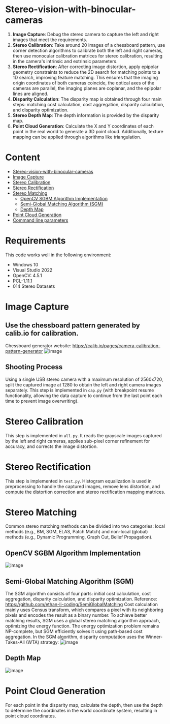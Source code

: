 # Stereo-vision-with-binocular-cameras

1. **Image Capture**: Debug the stereo camera to capture the left and right images that meet the requirements.
2. **Stereo Calibration**: Take around 20 images of a chessboard pattern, use corner detection algorithms to calibrate both the left and right cameras, then use monocular calibration matrices for stereo calibration, resulting in the camera's intrinsic and extrinsic parameters.
3. **Stereo Rectification**: After correcting image distortion, apply epipolar geometry constraints to reduce the 2D search for matching points to a 1D search, improving feature matching. This ensures that the imaging origin coordinates of both cameras coincide, the optical axes of the cameras are parallel, the imaging planes are coplanar, and the epipolar lines are aligned.
4. **Disparity Calculation**: The disparity map is obtained through four main steps: matching cost calculation, cost aggregation, disparity calculation, and disparity optimization.
5. **Stereo Depth Map**: The depth information is provided by the disparity map.
6. **Point Cloud Generation**: Calculate the X and Y coordinates of each point in the real world to generate a 3D point cloud. Additionally, texture mapping can be applied through algorithms like triangulation.

# Content
* [Stereo-vision-with-binocular-cameras](#stereo-vision-with-binocular-cameras)
* [Image Capture](#image-capture)
* [Stereo Calibration](#stereo-calibration)
* [Stereo Rectification](#stereo-rectification)
* [Stereo Matching](#stereo-matching)
    * [OpenCV SGBM Algorithm Implementation](#opencv-sgbm-algorithm-implementation)
    * [Semi-Global Matching Algorithm (SGM)](#semi-global-matching-algorithm-sgm)
    * [Depth Map](#depth-map)
* [Point Cloud Generation](#point-cloud-generation)
* [Command line parameters](#command-line-parameters)

# Requirements

This code works well in the following environment:

- Windows 10
- Visual Studio 2022
- OpenCV: 4.5.1
- PCL-1.11.1
- 014 Stereo Datasets

# Image Capture

## Use the chessboard pattern generated by calib.io for calibration.
Chessboard generator website: https://calib.io/pages/camera-calibration-pattern-generator
![image](https://github.com/user-attachments/assets/650e0afb-adab-46c0-8548-d3f6de2e2e66)

## Shooting Process
Using a single USB stereo camera with a maximum resolution of 2560x720, split the captured image at 1280 to obtain the left and right camera images separately.
This step is implemented in `cap.py` (with breakpoint resume functionality, allowing the data capture to continue from the last point each time to prevent image overwriting).

# Stereo Calibration
This step is implemented in `all.py`. It reads the grayscale images captured by the left and right cameras, applies sub-pixel corner refinement for accuracy, and corrects the image distortion.

# Stereo Rectification
This step is implemented in `test.py`.
Histogram equalization is used in preprocessing to handle the captured images, remove lens distortion, and compute the distortion correction and stereo rectification mapping matrices.

# Stereo Matching
Common stereo matching methods can be divided into two categories: local methods (e.g., BM, SGM, ELAS, Patch Match) and non-local (global) methods (e.g., Dynamic Programming, Graph Cut, Belief Propagation).

## OpenCV SGBM Algorithm Implementation
![image](https://github.com/user-attachments/assets/c3806b01-1984-454e-8f9a-e5395dd71445)

## Semi-Global Matching Algorithm (SGM)
The SGM algorithm consists of four parts: initial cost calculation, cost aggregation, disparity calculation, and disparity optimization.
Reference: https://github.com/ethan-li-coding/SemiGlobalMatching
Cost calculation mainly uses Census transform, which compares a pixel with its neighboring pixels and encodes the result as a binary number. To achieve better matching results, SGM uses a global stereo matching algorithm approach, optimizing the energy function. The energy optimization problem remains NP-complete, but SGM efficiently solves it using path-based cost aggregation. In the SGM algorithm, disparity computation uses the Winner-Takes-All (WTA) strategy:
![image](https://github.com/user-attachments/assets/e565d41e-0f95-4005-b513-bd7671557252)

## Depth Map
![image](https://github.com/user-attachments/assets/9c58bd36-bc02-42a7-9b5f-04c72dc46425)

# Point Cloud Generation
For each point in the disparity map, calculate the depth, then use the depth to determine the coordinates in the world coordinate system, resulting in point cloud coordinates.
